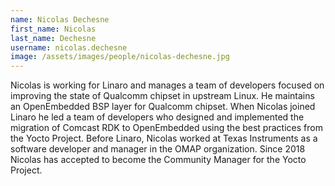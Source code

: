 ```yaml
---
name: Nicolas Dechesne
first_name: Nicolas
last_name: Dechesne
username: nicolas.dechesne
image: /assets/images/people/nicolas-dechesne.jpg
---
```

Nicolas is working for Linaro and manages a team of developers focused on improving the state of Qualcomm chipset in upstream Linux. He maintains an OpenEmbedded BSP layer for Qualcomm chipset. When Nicolas joined Linaro he led a team of developers who designed and implemented the migration of Comcast RDK to OpenEmbedded using the best practices from the Yocto Project. Before Linaro, Nicolas worked at Texas Instruments as a software developer and manager in the OMAP organization. Since 2018 Nicolas has accepted to become the Community Manager for the Yocto Project.